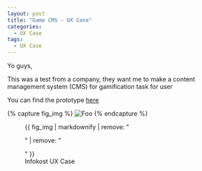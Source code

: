 ```yaml
---
layout: post
title: "Game CMS - UX Case"
categories:
  - UX Case
tags:
  - UX Case
---
```


Yo guys,

This was a test from a company, they want me to make a content management system (CMS) for gamification task for user

You can find the prototype [here](https://xd.adobe.com/view/2e9197d9-1e4d-43f0-a861-76cdacac8580-7bc2/)

{% capture fig_img %}
![Foo](https://i.imgur.com/uWCgbHN.png)
{% endcapture %}

<figure>
  {{ fig_img | markdownify | remove: "<p>" | remove: "</p>" }}
  <figcaption>Infokost UX Case</figcaption>
</figure>
